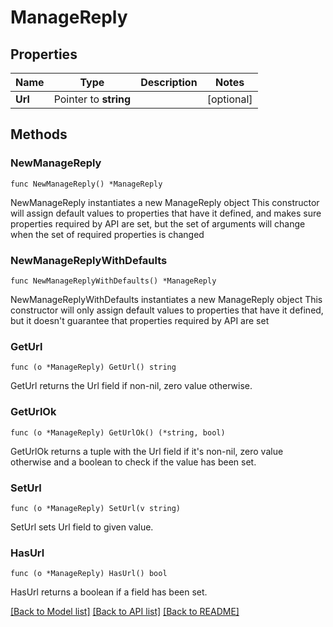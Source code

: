 # ManageReply

## Properties

Name | Type | Description | Notes
------------ | ------------- | ------------- | -------------
**Url** | Pointer to **string** |  | [optional] 

## Methods

### NewManageReply

`func NewManageReply() *ManageReply`

NewManageReply instantiates a new ManageReply object
This constructor will assign default values to properties that have it defined,
and makes sure properties required by API are set, but the set of arguments
will change when the set of required properties is changed

### NewManageReplyWithDefaults

`func NewManageReplyWithDefaults() *ManageReply`

NewManageReplyWithDefaults instantiates a new ManageReply object
This constructor will only assign default values to properties that have it defined,
but it doesn't guarantee that properties required by API are set

### GetUrl

`func (o *ManageReply) GetUrl() string`

GetUrl returns the Url field if non-nil, zero value otherwise.

### GetUrlOk

`func (o *ManageReply) GetUrlOk() (*string, bool)`

GetUrlOk returns a tuple with the Url field if it's non-nil, zero value otherwise
and a boolean to check if the value has been set.

### SetUrl

`func (o *ManageReply) SetUrl(v string)`

SetUrl sets Url field to given value.

### HasUrl

`func (o *ManageReply) HasUrl() bool`

HasUrl returns a boolean if a field has been set.


[[Back to Model list]](../README.md#documentation-for-models) [[Back to API list]](../README.md#documentation-for-api-endpoints) [[Back to README]](../README.md)


